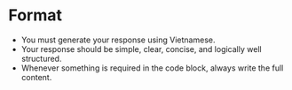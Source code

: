 
# Format
- You must generate your response using Vietnamese.
- Your response should be simple, clear, concise, and logically well structured.
- Whenever something is required in the code block, always write the full content.
